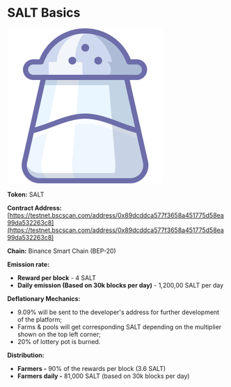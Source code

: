 # SALT Basics

![SALT Logo](../.gitbook/assets/salt.png)

**Token:** SALT

**Contract Address:** [https://testnet.bscscan.com/address/0x89dcddca577f3658a451775d58ea99da532263c8](https://testnet.bscscan.com/address/0x89dcddca577f3658a451775d58ea99da532263c8)

**Chain:** Binance Smart Chain \(BEP-20\)

**Emission rate:**

- **Reward per block** - 4 SALT
- **Daily emission \(Based on 30k blocks per day\)** - 1,200,00 SALT per day

**Deflationary Mechanics:**

- 9.09% will be sent to the developer's address for further development of the platform;
- Farms & pools will get corresponding SALT depending on the multiplier shown on the top left corner;
- 20% of lottery pot is burned.

**Distribution:**

- **Farmers -** 90% of the rewards per block \(3.6 SALT\)
- **Farmers daily -** 81,000 SALT \(based on 30k blocks per day\)
